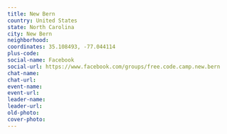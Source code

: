 ```yaml
---
title: New Bern
country: United States
state: North Carolina
city: New Bern
neighborhood: 
coordinates: 35.108493, -77.044114
plus-code:
social-name: Facebook
social-url: https://www.facebook.com/groups/free.code.camp.new.bern
chat-name:
chat-url:
event-name:
event-url:
leader-name:
leader-url:
old-photo: 
cover-photo:
---
```


